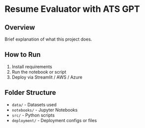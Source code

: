 # Resume Evaluator with ATS GPT

## Overview

Brief explanation of what this project does.

## How to Run

1. Install requirements
2. Run the notebook or script
3. Deploy via Streamlit / AWS / Azure

## Folder Structure

- `data/` - Datasets used
- `notebooks/` - Jupyter Notebooks
- `src/` - Python scripts
- `deployment/` - Deployment configs or files